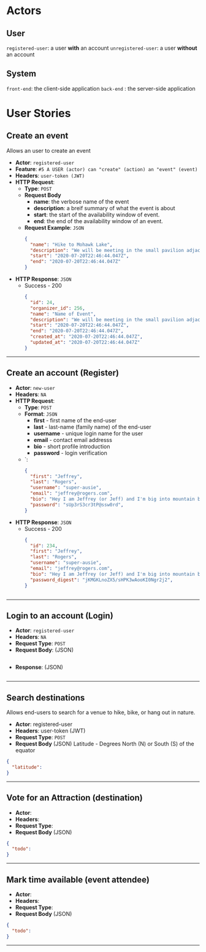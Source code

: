 # Actors 
## User 
`registered-user`:  a user **with** an account 
`unregistered-user`: a user **without** an account 
## System 
`front-end`: the client-side application 
`back-end` : the server-side application  

# User Stories 
## Create an event 
Allows an user to create an event 
* **Actor**: `registered-user`
* **Feature**: `#5 A USER (actor) can "create" (action) an "event" (event)` 
* **Headers**: `user-token (JWT)` 
* **HTTP Request**: 
  * **Type**: `POST`
  * **Request Body** 
    - **name**: the verbose name of the event 
    - **description**: a breif summary of what the event is about
    - **start**: the start of the availability window of event. 
    - **end**: the end of the availability window of an event. 
  * **Request Example**: `JSON`
    ```json 
    { 
      "name": "Hike to Mohawk Lake", 
      "description": "We will be meeting in the small pavilion adjacent to the parking lot", 
      "start": "2020-07-20T22:46:44.047Z", 
      "end": "2020-07-20T22:46:44.047Z"
    }
    ```
* **HTTP Response**: `JSON` 
  * Success - 200 
    ```json
    {
      "id": 24, 
      "organizer_id": 256, 
      "name": "Name of Event", 
      "description": "We will be meeting in the small pavilion adjacent to the parking lot", 
      "start": "2020-07-20T22:46:44.047Z", 
      "end": "2020-07-20T22:46:44.047Z", 
      "created_at": "2020-07-20T22:46:44.047Z", 
      "updated_at": "2020-07-20T22:46:44.047Z" 
    }
    ```
***

## Create an account (Register)
* **Actor**: `new-user`
* **Headers**: `NA`
* **HTTP Request**:
  * **Type**: `POST` 
  * **Format**: `JSON` 
    * **first** - first name of the end-user 
    * **last** - last-name (family name) of the end-user 
    * **username** - unique login name for the user 
    * **email** - contact email addresss 
    * **bio** - short profile introduction 
    * **password** - login verification 
  * `: 
    ```json 
    {
      "first": "Jeffrey", 
      "last": "Rogers", 
      "username": "super-ausie", 
      "email": "jeffrey@rogers.com", 
      "bio": "Hey I am Jeffrey (or Jeff) and I'm big into mountain biking and camping", 
      "password": "sUp3rS3cr3tP@ssw0rd", 
    }
    ```
* **HTTP Response**: `JSON`
  * Success - 200 
    ```json
    {
      "id": 234, 
      "first": "Jeffrey", 
      "last": "Rogers", 
      "username": "super-ausie", 
      "email": "jeffrey@rogers.com", 
      "bio": "Hey I am Jeffrey (or Jeff) and I'm big into mountain biking and camping", 
      "password_digest": "jKMGKLnoZX5/sHPK3wAooKI0Ngr2j2", 
    }
  ```
***

## Login to an account (Login) 
* **Actor**: `registered-user` 
* **Headers**: `NA`
* **Request Type**: `POST` 
* **Request Body**: (JSON)
```json
```
* **Response**: (JSON)
```json 
``` 
***

## Search destinations 
Allows end-users to search for a venue to hike, bike, or hang out in nature. 
* **Actor**: registered-user 
* **Headers**: user-token (JWT) 
* **Request Type**:  `POST`
* **Request Body** (JSON)
Latitude - Degrees North (N) or South (S) of the equator 
```json 
{ 
  "latitude": 
}
```
*** 
## Vote for an Attraction (destination) 
* **Actor**: 
* **Headers**: 
* **Request Type**:  
* **Request Body** (JSON)
```json 
{ 
  "todo": 
}
```
*** 
## Mark time available (event attendee)
* **Actor**: 
* **Headers**: 
* **Request Type**:  
* **Request Body** (JSON)
```json 
{ 
  "todo": 
}
```
***

